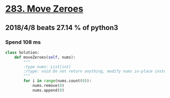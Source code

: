 # [283. Move Zeroes](https://leetcode.com/problems/move-zeroes/description/)

## 2018/4/8 beats 27.14 % of python3
### Spend 108 ms
```python
class Solution:
    def moveZeroes(self, nums):
        """
        :type nums: List[int]
        :rtype: void Do not return anything, modify nums in-place instead.
        """
        for i in range(nums.count(0)):
            nums.remove(0)
            nums.append(0)
```
